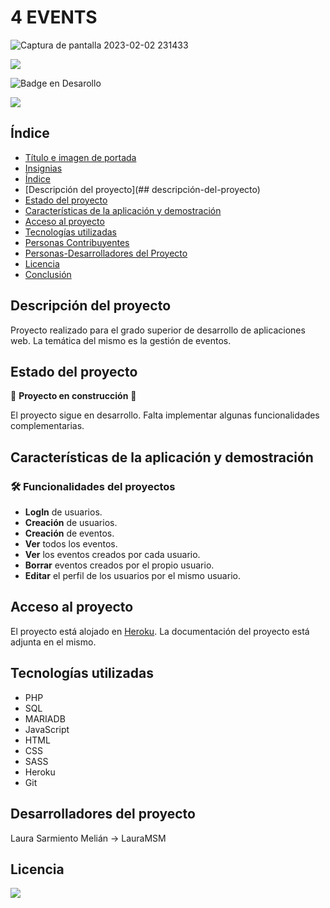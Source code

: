 <h1>4 EVENTS</h1>

![Captura de pantalla 2023-02-02 231433](https://user-images.githubusercontent.com/72264358/216473174-7e6e0f05-b2b3-4e5f-aed3-f1c48a386817.png)



![](https://img.shields.io/github/license/LauraMSM/4Events)

![Badge en Desarollo](https://img.shields.io/badge/STATUS-EN%20DESAROLLO-green)

![](https://img.shields.io/github/watchers/LauraMSM/4Events?style=social)

## Índice

* [Título e imagen de portada](#Título-e-imagen-de-portada)
* [Insignias](#insignias) 
* [Índice](#índice) 
* [Descripción del proyecto](## descripción-del-proyecto) 
* [Estado del proyecto](#Estado-del-proyecto) 
* [Características de la aplicación y demostración](#Características-de-la-aplicación-y-demostración) 
* [Acceso al proyecto](#acceso-proyecto) 
* [Tecnologías utilizadas](#tecnologías-utilizadas) 
* [Personas Contribuyentes](#personas-contribuyentes) 
* [Personas-Desarrolladores del Proyecto](#personas-desarrolladores) 
* [Licencia](#licencia) 
* [Conclusión](#conclusión)



## Descripción del proyecto

Proyecto realizado para el grado superior de desarrollo de aplicaciones web. La temática del mismo es la gestión de eventos.



## Estado del proyecto

🚧 **Proyecto en construcción** 🚧

El proyecto sigue en desarrollo. Falta implementar algunas funcionalidades complementarias.



## Características de la aplicación y demostración

### 🛠️ Funcionalidades del proyectos

* **LogIn** de usuarios.
* **Creación** de usuarios.
* **Creación** de eventos.
* **Ver** todos los eventos.
* **Ver** los eventos creados por cada usuario.
* **Borrar** eventos creados por el propio usuario.
* **Editar** el perfil de los usuarios por el mismo usuario.



## Acceso al proyecto

El proyecto está alojado en <a href="https://fourevents.herokuapp.com">Heroku</a>.
La documentación del proyecto está adjunta en el mismo.



## Tecnologías utilizadas

* PHP
* SQL
* MARIADB
* JavaScript
* HTML
* CSS
* SASS
* Heroku
* Git



## Desarrolladores del proyecto

Laura Sarmiento Melián -> LauraMSM



## Licencia 

![](https://img.shields.io/github/license/LauraMSM/4Events)


